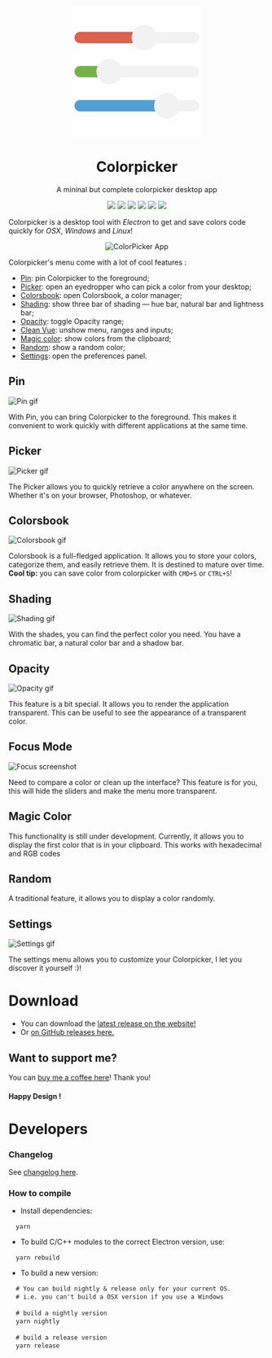 <p align="center">
  <a href="https://crea-th.at/p/colorpicker">
    <img src="build/icon.png" width="256" height="256" alt="ColorPicker icon" />
  </a>
  <h1 align="center">Colorpicker</h1>
  <p align="center">A mininal but complete colorpicker desktop app</p>
  <p align="center">
    <img src="https://img.shields.io/github/downloads/toinane/colorpicker/total.svg?style=flat-square">
    <img src="https://img.shields.io/github/downloads/toinane/colorpicker/latest/total.svg?style=flat-square">
    <img src="https://img.shields.io/circleci/project/github/Toinane/colorpicker.svg?style=flat-square">
    <img src="https://img.shields.io/github/release/toinane/colorpicker.svg?style=flat-square">
    <img src="https://img.shields.io/github/release-date/Toinane/colorpicker.svg?style=flat-square">
    <img src="https://img.shields.io/david/toinane/colorpicker.svg?style=flat-square">
  </p>
</p>

Colorpicker is a desktop tool with *Electron* to get and save colors code quickly for *OSX*, *Windows* and *Linux*!

<p align="center">
  <img src="https://github.com/Toinane/colorpicker-website/blob/master/gifs/colorpicker.gif?raw=true"  alt="ColorPicker App" />
</p>

Colorpicker's menu come with a lot of cool features :

- [Pin](#pin): pin Colorpicker to the foreground;
- [Picker](#picker): open an eyedropper who can pick a color from your desktop;
- [Colorsbook](#colorsbook): open Colorsbook, a color manager;
- [Shading](#shading): show three bar of shading — hue bar, natural bar and lightness bar;
- [Opacity](#opacity): toggle Opacity range;
- [Clean Vue](#clean-vue): unshow menu, ranges and inputs;
- [Magic color](#magic-color): show colors from the clipboard;
- [Random](#random): show a random color;
- [Settings](#settings): open the preferences panel.

## Pin
![Pin gif](https://github.com/Toinane/colorpicker-website/blob/master/gifs/pin.gif?raw=true)

With Pin, you can bring Colorpicker to the foreground. This makes it convenient to work quickly with different applications at the same time.

## Picker
![Picker gif](https://github.com/Toinane/colorpicker-website/blob/master/gifs/picker.gif?raw=true)

The Picker allows you to quickly retrieve a color anywhere on the screen. Whether it's on your browser, Photoshop, or whatever.

## Colorsbook
![Colorsbook gif](https://github.com/Toinane/colorpicker-website/blob/master/gifs/colorsbook.gif?raw=true)

Colorsbook is a full-fledged application. It allows you to store your colors, categorize them, and easily retrieve them. It is destined to mature over time.
**Cool tip:** you can save color from colorpicker with ```CMD+S``` or ```CTRL+S```! 

## Shading
![Shading gif](https://github.com/Toinane/colorpicker-website/blob/master/gifs/shades.gif?raw=true)

With the shades, you can find the perfect color you need. You have a chromatic bar, a natural color bar and a shadow bar.

## Opacity
![Opacity gif](https://github.com/Toinane/colorpicker-website/blob/master/gifs/opacity.gif?raw=true)

This feature is a bit special. It allows you to render the application transparent. This can be useful to see the appearance of a transparent color.

## Focus Mode
![Focus screenshot](https://github.com/Toinane/colorpicker-website/blob/master/gifs/focus.png?raw=true)

Need to compare a color or clean up the interface? This feature is for you, this will hide the sliders and make the menu more transparent.

## Magic Color
This functionality is still under development. Currently, it allows you to display the first color that is in your clipboard. This works with hexadecimal and RGB codes

## Random
A traditional feature, it allows you to display a color randomly.

## Settings
![Settings gif](https://github.com/Toinane/colorpicker-website/blob/master/gifs/settings.gif?raw=true)

The settings menu allows you to customize your Colorpicker, I let you discover it yourself :)!

# Download
- You can download the [latest release on the website!](https://colorpicker.crea-th.at)
- Or [on GitHub releases here.](https://github.com/Toinane/colorpicker/releases)

## Want to support me?

You can [buy me a coffee here](https://toinane.itch.io/colorpicker)! Thank you!

#### **Happy Design !**

# Developers

### Changelog
See [changelog here](changelog.md).

### How to compile
- Install dependencies:
```shell
  yarn
```

- To build C/C++ modules to the correct Electron version, use:
```shell
  yarn rebuild
```

- To build a new version:
```shell
  # You can build nightly & release only for your current OS.
  # i.e. you can't build a OSX version if you use a Windows  

  # build a nightly version
  yarn nightly

  # build a release version
  yarn release
```

